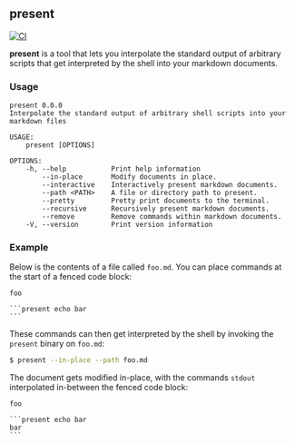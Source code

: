 ## present

[![CI](https://github.com/terror/present/actions/workflows/ci.yaml/badge.svg)](https://github.com/terror/present/actions/workflows/ci.yaml)

**present** is a tool that lets you interpolate the standard output of arbitrary
scripts that get interpreted by the shell into your markdown documents.

### Usage

```present cargo run -- --help
present 0.0.0
Interpolate the standard output of arbitrary shell scripts into your markdown files

USAGE:
    present [OPTIONS]

OPTIONS:
    -h, --help           Print help information
        --in-place       Modify documents in place.
        --interactive    Interactively present markdown documents.
        --path <PATH>    A file or directory path to present.
        --pretty         Pretty print documents to the terminal.
        --recursive      Recursively present markdown documents.
        --remove         Remove commands within markdown documents.
    -V, --version        Print version information
```

### Example

Below is the contents of a file called `foo.md`. You can place commands at the
start of a fenced code block:

````
foo

```present echo bar
```
````

These commands can then get interpreted by the shell by invoking the `present`
binary on `foo.md`:

```bash
$ present --in-place --path foo.md
```

The document gets modified in-place, with the commands `stdout` interpolated
in-between the fenced code block:

````
foo

```present echo bar
bar
```
````
